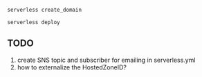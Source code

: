 ```bash
serverless create_domain
```

```
serverless deploy
```


## TODO
1) create SNS topic and subscriber for emailing in serverless.yml
2) how to externalize the HostedZoneID?